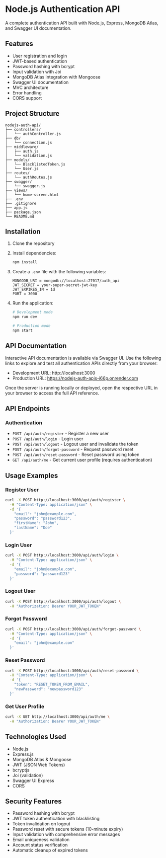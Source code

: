 # Node.js Authentication API

A complete authentication API built with Node.js, Express, MongoDB Atlas, and Swagger UI documentation.

## Features

- User registration and login
- JWT-based authentication
- Password hashing with bcrypt
- Input validation with Joi
- MongoDB Atlas integration with Mongoose
- Swagger UI documentation
- MVC architecture
- Error handling
- CORS support

## Project Structure

```
nodejs-auth-api/
├── controllers/
│   └── authController.js
├── db/
│   └── connection.js
├── middleware/
│   ├── auth.js
│   └── validation.js
├── models/
│   └── BlacklistedToken.js
│   └── User.js
├── routes/
│   └── authRoutes.js
├── swagger/
│   └── swagger.js
├── views/
│   └── home-screen.html
├── .env
├── .gitignore
├── app.js
├── package.json
└── README.md
```

## Installation

1. Clone the repository
2. Install dependencies:
   ```bash
   npm install
   ```

3. Create a `.env` file with the following variables:
   ```env
   MONGODB_URI = mongodb://localhost:27017/auth_api
   JWT_SECRET = your-super-secret-jwt-key
   JWT_EXPIRES_IN = 1d
   PORT = 3000
   ```

4. Run the application:
   ```bash
   # Development mode
   npm run dev
   
   # Production mode
   npm start
   ```

## API Documentation

Interactive API documentation is available via Swagger UI. Use the following links to explore and test all authentication APIs directly from your browser:
- Development URL: http://localhost:3000
- Production URL: https://nodejs-auth-apis-i66p.onrender.com

Once the server is running locally or deployed, open the respective URL in your browser to access the full API reference.

## API Endpoints

### Authentication

- `POST /api/auth/register` - Register a new user
- `POST /api/auth/login` - Login user
- `POST /api/auth/logout` - Logout user and invalidate the token
- `POST /api/auth/forgot-password` - Request password reset
- `POST /api/auth/reset-password` - Reset password using token
- `GET /api/auth/me` - Get current user profile (requires authentication)

## Usage Examples

### Register User
```bash
curl -X POST http://localhost:3000/api/auth/register \
  -H "Content-Type: application/json" \
  -d '{
    "email": "john@example.com",
    "password": "password123",
    "firstName": "John",
    "lastName": "Doe"
  }'
```

### Login User
```bash
curl -X POST http://localhost:3000/api/auth/login \
  -H "Content-Type: application/json" \
  -d '{
    "email": "john@example.com",
    "password": "password123"
  }'
```

### Logout User
```bash
curl -X POST http://localhost:3000/api/auth/logout \
  -H "Authorization: Bearer YOUR_JWT_TOKEN"
```

### Forgot Password
```bash
curl -X POST http://localhost:3000/api/auth/forgot-password \
  -H "Content-Type: application/json" \
  -d '{
    "email": "john@example.com"
  }'
```

### Reset Password
```bash
curl -X POST http://localhost:3000/api/auth/reset-password \
  -H "Content-Type: application/json" \
  -d '{
    "token": "RESET_TOKEN_FROM_EMAIL",
    "newPassword": "newpassword123"
  }'
```

### Get User Profile
```bash
curl -X GET http://localhost:3000/api/auth/me \
  -H "Authorization: Bearer YOUR_JWT_TOKEN"
```

## Technologies Used

- Node.js
- Express.js
- MongoDB Atlas & Mongoose
- JWT (JSON Web Tokens)
- bcryptjs
- Joi (validation)
- Swagger UI Express
- CORS

## Security Features

- Password hashing with bcrypt
- JWT token authentication with blacklisting
- Token invalidation on logout  
- Password reset with secure tokens (10-minute expiry)
- Input validation with comprehensive error messages
- Email uniqueness validation
- Account status verification
- Automatic cleanup of expired tokens
